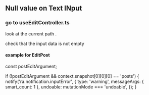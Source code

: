 
## Null value on Text INput

### go to useEditController.ts

look at the current path .

check that the input data is not empty

#### example for EditPost

const postEditArgument;

if (!postEditArgument && context.snapshot[0][0][0] == 'posts') {
notify('ra.notification.inputError', {
type: 'warning',
messageArgs: { smart_count: 1 },
undoable: mutationMode === 'undoable',
});
}


